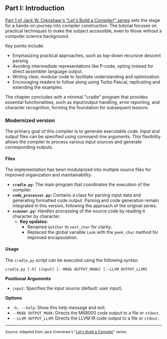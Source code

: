 ## Part I: Introduction

[Part 1 of Jack W. Crenshaw's "Let's Build a Compiler!" series](https://xmonader.github.io/letsbuildacompiler-pretty/tutor01_introduction.html) sets the stage for a hands-on journey into compiler construction. The tutorial focuses on practical techniques to make the subject accessible, even to those without a computer science background.

Key points include:

* Emphasizing practical approaches, such as top-down recursive descent parsing.
* Avoiding intermediate representations like P-code, opting instead for direct assembler language output.
* Writing clear, modular code to facilitate understanding and optimization.
* Encouraging readers to follow along using Turbo Pascal, replicating and extending the examples.

The chapter concludes with a minimal "cradle" program that provides essential functionalities, such as input/output handling, error reporting, and character recognition, forming the foundation for subsequent lessons.

### Modernized version
The primary goal of this compiler is to generate executable code. Input and output files can be specified using command-line arguments. This flexibility allows the compiler to process various input sources and generate corresponding outputs.

#### Files
The implementation has been modularized into multiple source files for improved organization and maintainability:

*   **`cradle.py`:** The main program that coordinates the execution of the compiler.
*   **`code_processor.py`:** Contains a class for parsing input data and generating formatted code output. Parsing and code generation remain integrated in this version, following the approach of the original series.
*   **`scanner.py`:** Handles processing of the source code by reading it character by character.
    *   **Key updates:**
        *   Renamed `GetChar` to `next_char` for clarity.
        *   Replaced the global variable `Look` with the `peek_char` method for improved encapsulation.
#### Usage
The `cradle.py` script can be executed using the following syntax:

`cradle.py [-h] [input] [--M68k OUTPUT_M68K] [--LLVM OUTPUT_LLVM]`

**Positional Arguments**
*   `input`: Specifies the input source (default: user input).

**Options**
*   `-h, --help`: Show this help message and exit.
*   `--M68k OUTPUT_M68K`: Directs the M68000 code output to a file or `stdout`.
*   `--LLVM OUTPUT_LLVM`: Directs the LLVM IR code output to a file or `stdout`.
---
<sub>Source: Adapted from Jack Crenshaw's "<a href="https://xmonader.github.io/letsbuildacompiler-pretty/tutor01_introduction.html" target="_blank">Let's Build a Compiler</a>" series.</sub>
